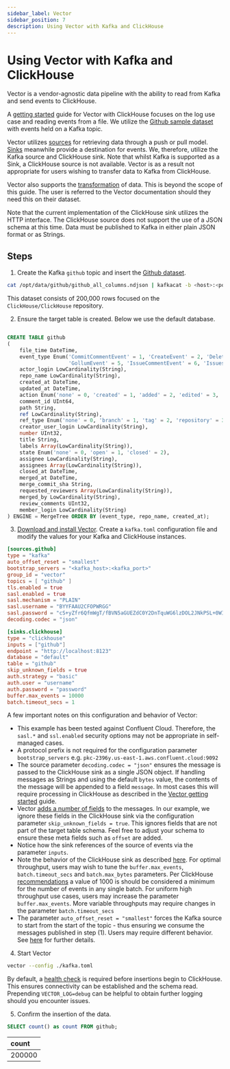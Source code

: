 ```yaml
---
sidebar_label: Vector
sidebar_position: 7
description: Using Vector with Kafka and ClickHouse
---
```


# Using Vector with Kafka and ClickHouse

 Vector is a vendor-agnostic data pipeline with the ability to read from Kafka and send events to ClickHouse.

 A [getting started](../vector-to-clickhouse) guide for Vector with ClickHouse focuses on the log use case and reading events from a file. We utilize the [Github sample dataset](https://datasets-documentation.s3.eu-west-3.amazonaws.com/kafka/github_all_columns.ndjson) with events held on a Kafka topic.

Vector utilizes [sources](https://vector.dev/docs/about/concepts/#sources) for retrieving data through a push or pull model. [Sinks](https://vector.dev/docs/about/concepts/#sinks) meanwhile provide a destination for events. We, therefore, utilize the Kafka source and ClickHouse sink. Note that whilst Kafka is supported as a Sink, a ClickHouse source is not available. Vector is as a result not appropriate for users wishing to transfer data to Kafka from ClickHouse.

 Vector also supports the [transformation](https://vector.dev/docs/reference/configuration/transforms/) of data. This is beyond the scope of this guide. The user is referred to the Vector documentation should they need this on their dataset.

 Note that the current implementation of the ClickHouse sink utilizes the HTTP interface. The ClickHouse source does not support the use of a JSON schema at this time. Data must be published to Kafka in either plain JSON format or as Strings.

## Steps

1. Create the Kafka `github` topic and insert the [Github dataset](https://datasets-documentation.s3.eu-west-3.amazonaws.com/kafka/github_all_columns.ndjson).


```bash
cat /opt/data/github/github_all_columns.ndjson | kafkacat -b <host>:<port> -X security.protocol=sasl_ssl -X sasl.mechanisms=PLAIN -X sasl.username=<username> -X sasl.password=<password> -t github
```

This dataset consists of 200,000 rows focused on the `ClickHouse/ClickHouse` repository.

2. Ensure the target table is created. Below we use the default database.

```sql

CREATE TABLE github
(
    file_time DateTime,
    event_type Enum('CommitCommentEvent' = 1, 'CreateEvent' = 2, 'DeleteEvent' = 3, 'ForkEvent' = 4,
                    'GollumEvent' = 5, 'IssueCommentEvent' = 6, 'IssuesEvent' = 7, 'MemberEvent' = 8, 'PublicEvent' = 9, 'PullRequestEvent' = 10, 'PullRequestReviewCommentEvent' = 11, 'PushEvent' = 12, 'ReleaseEvent' = 13, 'SponsorshipEvent' = 14, 'WatchEvent' = 15, 'GistEvent' = 16, 'FollowEvent' = 17, 'DownloadEvent' = 18, 'PullRequestReviewEvent' = 19, 'ForkApplyEvent' = 20, 'Event' = 21, 'TeamAddEvent' = 22),
    actor_login LowCardinality(String),
    repo_name LowCardinality(String),
    created_at DateTime,
    updated_at DateTime,
    action Enum('none' = 0, 'created' = 1, 'added' = 2, 'edited' = 3, 'deleted' = 4, 'opened' = 5, 'closed' = 6, 'reopened' = 7, 'assigned' = 8, 'unassigned' = 9, 'labeled' = 10, 'unlabeled' = 11, 'review_requested' = 12, 'review_request_removed' = 13, 'synchronize' = 14, 'started' = 15, 'published' = 16, 'update' = 17, 'create' = 18, 'fork' = 19, 'merged' = 20),
    comment_id UInt64,
    path String,
    ref LowCardinality(String),
    ref_type Enum('none' = 0, 'branch' = 1, 'tag' = 2, 'repository' = 3, 'unknown' = 4),
    creator_user_login LowCardinality(String),
    number UInt32,
    title String,
    labels Array(LowCardinality(String)),
    state Enum('none' = 0, 'open' = 1, 'closed' = 2),
    assignee LowCardinality(String),
    assignees Array(LowCardinality(String)),
    closed_at DateTime,
    merged_at DateTime,
    merge_commit_sha String,
    requested_reviewers Array(LowCardinality(String)),
    merged_by LowCardinality(String),
    review_comments UInt32,
    member_login LowCardinality(String)
) ENGINE = MergeTree ORDER BY (event_type, repo_name, created_at);

```

3. [Download and install Vector](https://vector.dev/docs/setup/quickstart/). Create a `kafka.toml` configuration file and modify the values for your Kafka and ClickHouse instances. 

```toml
[sources.github]
type = "kafka"
auto_offset_reset = "smallest"
bootstrap_servers = "<kafka_host>:<kafka_port>"
group_id = "vector"
topics = [ "github" ]
tls.enabled = true
sasl.enabled = true
sasl.mechanism = "PLAIN"
sasl.username = "BYYFAAU2CFOPWRGG"
sasl.password = "cS+yZfr6QfmWgT/fBVN5aGUEZdC0Y2DnTquWG6lzDOL2JNkPSL+0WIKcXWylIeXe"
decoding.codec = "json"

[sinks.clickhouse]
type = "clickhouse"
inputs = ["github"]
endpoint = "http://localhost:8123"
database = "default"
table = "github"
skip_unknown_fields = true
auth.strategy = "basic"
auth.user = "username"
auth.password = "password"
buffer.max_events = 10000
batch.timeout_secs = 1
```

A few important notes on this configuration and behavior of Vector:

- This example has been tested against Confluent Cloud. Therefore, the `sasl.*` and `ssl.enabled` security options may not be appropriate in self-managed cases.
- A protocol prefix is not required for the configuration parameter `bootstrap_servers` e.g. `pkc-2396y.us-east-1.aws.confluent.cloud:9092`
- The source parameter `decoding.codec = "json"` ensures the message is passed to the ClickHouse sink as a single JSON object. If handling messages as Strings and using the default `bytes` value, the contents of the message will be appended to a field `message`. In most cases this will require processing in ClickHouse as described in the [Vector getting started](../vector-to-clickhouse#4-parse-the-logs) guide.
- Vector [adds a number of fields](https://vector.dev/docs/reference/configuration/sources/kafka/#output-data) to the messages. In our example, we ignore these fields in the ClickHouse sink via the configuration parameter `skip_unknown_fields = true`. This ignores fields that are not part of the target table schema. Feel free to adjust your schema to ensure these meta fields such as `offset` are added.
- Notice how the sink references of the source of events via the parameter `inputs`.
- Note the behavior of the ClickHouse sink as described [here](https://vector.dev/docs/reference/configuration/sinks/clickhouse/#buffers-and-batches). For optimal throughput, users may wish to tune the `buffer.max_events`, `batch.timeout_secs` and `batch.max_bytes` parameters. Per ClickHouse [recommendations](https://clickhouse.com/docs/en/introduction/performance/#performance-when-inserting-data) a value of 1000 is should be considered a minimum for the number of events in any single batch. For uniform high throughput use cases, users may increase the parameter `buffer.max_events`. More variable throughputs may require changes in the parameter `batch.timeout_secs`
- The parameter `auto_offset_reset = "smallest"` forces the Kafka source to start from the start of the topic - thus ensuring we consume the messages published in step (1). Users may require different behavior. See [here](https://vector.dev/docs/reference/configuration/sources/kafka/#auto_offset_reset) for further details.

4. Start Vector

```bash
vector --config ./kafka.toml
```

By default, a [health check](https://vector.dev/docs/reference/configuration/sinks/clickhouse/#healthcheck) is required before insertions begin to ClickHouse. This ensures connectivity can be established and the schema read. Prepending `VECTOR_LOG=debug` can be helpful to obtain further logging should you encounter issues.

5. Confirm the insertion of the data.

```sql
SELECT count() as count FROM github;
```

| count |
| :--- |
| 200000 |

